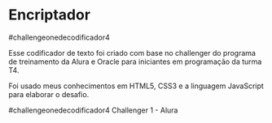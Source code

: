 # Encriptador
#challengeonedecodificador4

Esse codificador de texto foi criado com base no challenger do programa de treinamento da Alura e Oracle para iniciantes em programação da turma T4.

Foi usado meus conhecimentos em HTML5, CSS3 e a linguagem JavaScript para elaborar o desafio.

#challengeonedecodificador4 Challenger 1 - Alura
